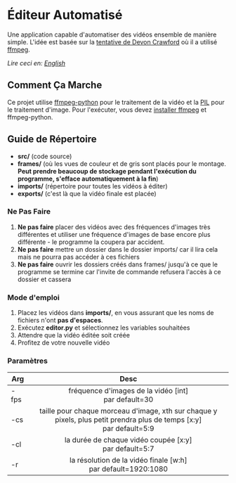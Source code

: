 # Éditeur Automatisé
Une application capable d'automatiser des vidéos ensemble de manière simple. L'idée est basée sur la [tentative de Devon Crawford](https://github.com/DevonCrawford/Video-Editing-Automation) où il a utilisé [ffmpeg](https://ffmpeg.org/).

*Lire ceci en: [English](README.md)*

## Comment Ça Marche
Ce projet utilise [ffmpeg-python](https://github.com/kkroening/ffmpeg-python) pour le traitement de la vidéo et la [PIL](http://www.pythonware.com/products/pil/) pour le traitement d'image. Pour l'exécuter, vous devez [installer ffmpeg](https://github.com/adaptlearning/adapt_authoring/wiki/Installing-FFmpeg) et ffmpeg-python.

## Guide de Répertoire
- **src/** (code source)
- **frames/** (où les vues de couleur et de gris sont placés pour le montage. **Peut prendre beaucoup de stockage pendant l'exécution du programme, s'efface automatiquement à la fin**)
- **imports/** (répertoire pour toutes les vidéos à éditer)
- **exports/** (c'est là que la vidéo finale est placée)

### **Ne Pas Faire**
1. **Ne pas faire** placer des vidéos avec des fréquences d'images très différentes et utiliser une fréquence d'images de base encore plus différente - le programme la coupera par accident.
2. **Ne pas faire** mettre un dossier dans le dossier imports/ car il lira cela mais ne pourra pas accéder à ces fichiers
3. **Ne pas faire** ouvrir les dossiers créés dans frames/ jusqu'à ce que le programme se termine car l'invite de commande refusera l'accès à ce dossier et cassera

### Mode d'emploi
1. Placez les vidéos dans **imports/**, en vous assurant que les noms de fichiers n'ont **pas d'espaces**.
2. Exécutez **editor.py** et sélectionnez les variables souhaitées
3. Attendre que la vidéo éditée soit créée
4. Profitez de votre nouvelle vidéo

### Paramètres
| Arg      | Desc          |
| -------- |:-------------:|
| -fps     | fréquence d'images de la vidéo [int] <br> par default=30|
| -cs      | taille pour chaque morceau d'image, xth sur chaque y pixels, plus petit prendra plus de temps [x:y]<br> par default=5:9|
| -cl      | la durée de chaque vidéo coupée [x:y]  <br> par default=5:7 |
| -r       | la résolution de la vidéo finale [w:h]  <br> par default=1920:1080 |
